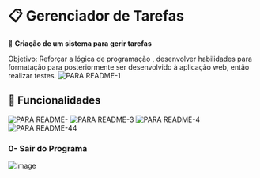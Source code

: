 # 📋 Gerenciador de Tarefas

📌 **Criação de um sistema para gerir tarefas**

Objetivo: Reforçar a lógica de programação , desenvolver habilidades para formatação para posteriormente ser desenvolvido à aplicação web, então realizar testes.
![PARA README-1](https://github.com/user-attachments/assets/d969d403-0f29-41e3-9e29-65dc6157c2f6)

## 📌 Funcionalidades
![PARA README-](https://github.com/user-attachments/assets/132efd50-7d44-4362-a4b9-3229b8f054d8)
![PARA README-3](https://github.com/user-attachments/assets/7f0faa49-681d-4310-bee4-db77deedefff)
![PARA README-4](https://github.com/user-attachments/assets/5c1d3b63-1258-4443-9f8b-bd367b4d9990)
![PARA README-44](https://github.com/user-attachments/assets/e16edf9a-beed-4cf1-90a1-c44bcb81ff87)



### 0- Sair do Programa

![image](https://github.com/user-attachments/assets/e1045b50-dc36-4997-b42f-4eb0095a8f9a)


